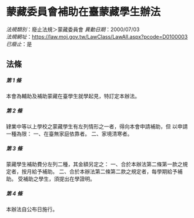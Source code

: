 # 蒙藏委員會補助在臺蒙藏學生辦法

*法規類別*：廢止法規＞蒙藏委員會
*異動日期*：2000/07/03  
*法規網址*：https://law.moj.gov.tw/LawClass/LawAll.aspx?pcode=D0100003
*已廢止*：是


## 法條
##### 第 1 條
本會為輔助及補助蒙藏在臺學生就學起見，特訂定本辦法。

##### 第 2 條
肄業中等以上學校之蒙藏學生有左列情形之一者，得向本會申請補助，但
以申請一種為限：
一、在臺無家庭依靠者。
二、家境清寒者。


##### 第 3 條
蒙藏學生補助費分左列二種，其金額另定之：
一、合於本辦法第二條第一款之規定者，按月給予補助。
二、合於本辦法第二條第二款之規定者，每學期給予補助。
受補助之學生，須提出在學證明。


##### 第 4 條
本辦法自公布日施行。


